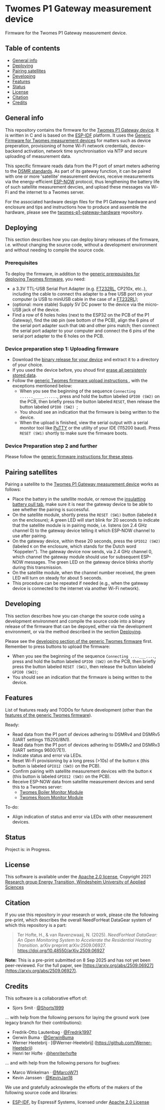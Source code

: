# Twomes P1 Gateway measurement device
Firmware for the Twomes P1 Gateway measurement device.

## Table of contents
* [General info](#general-info)
* [Deploying](#deploying)
* [Pairing satellites](#pairing-satellites) 
* [Developing](#developing)
* [Features](#features)
* [Status](#status)
* [License](#license)
* [Citation](#citation)
* [Credits](#credits)

## General info
This repository contains the firmware for the [Twomes P1 Gateway device](https://github.com/energietransitie/twomes-p1-gateway-hardware). It is written in C and is based on the [ESP-IDF](https://github.com/espressif/esp-idf) platform. It uses the [Generic Firmware for Twomes measurement devices](https://github.com/energietransitie/twomes-generic-esp-firmware) for matters such as device preperation, provisioning of home Wi-Fi network credentials, device-backend activation, network time synchronisation via NTP and secure uploading of measurement data. 

This specific firmware reads data from the P1 port of smart meters adhering to the [DSMR standards](https://www.netbeheernederland.nl/dossiers/slimme-meter-15/documenten). As part of its gateway function, it can be paired with one or more 'satellite' measurement devices, receive measurements via the energy-efficient [ESP-NOW](https://www.espressif.com/en/products/software/esp-now/overview) protocol, thus lengthening the battery life of such satellite measurement devcies, and upload these messages via Wi-Fi and the internet to a Twomes server.

For the associated hardware design files for the P1 Gateway hardware and enclosure and tips and instructions how to produce and assemble the hardware, please see the [twomes-p1-gateway-hardware](https://github.com/energietransitie/twomes-p1-gateway-hardware) repository. 

## Deploying
This section describes how you can deploy binary releases of the firmware, i.e. without changing the source code, without a development environment and without needing to compile the source code.

### Prerequisites
To deploy the firmware, in addition to the [generic prerequisites for deploying Twomes firmware](https://github.com/energietransitie/twomes-generic-esp-firmware#prerequisites), you need:
* a 3.3V TTL-USB Serial Port Adapter (e.g. [FT232RL](https://www.tinytronics.nl/shop/en/communication-and-signals/usb/ft232rl-3.3v-5v-ttl-usb-serial-port-adapter), CP210x, etc..), including the cable to connect ths adapter to a free USB port on your computer (a USB to miniUSB cable in the case of a [FT232RL](https://www.tinytronics.nl/shop/en/communication-and-signals/usb/ft232rl-3.3v-5v-ttl-usb-serial-port-adapter));
* (optional: more stable) Supply 5V DC power to the device via the micro-USB jack of the device.
* Find a row of 6 holes holes (next to the ESP32 on the PCB of the  P1 Gateway), find the `GND` pin (see  bottom of the PCB), align the 6 pins of the serial port adapter such that `GND` and other pins match; then connect the serial port adapter to your computer and connect the 6 pins of the serial port adapter to the 6 holes on the PCB.

### Device preparation step 1: Uploading firmware

* Download the [binary release for your device](https://github.com/energietransitie/twomes-p1-gateway-firmware/releases) and extract it to a directory of your choice.
* If you used the device before, you shoud first [erase all persistenly stored data](https://github.com/energietransitie/twomes-generic-esp-firmware#erasing-all-persistenly-stored-data).
* Follow the [generic Twomes firmware upload instructions ](https://github.com/energietransitie/twomes-generic-esp-firmware#device-preparation-step-1a-uploading-firmware-to-esp32), with the exceptions mentioned below:
	* When you see the beginning of the sequence `Connecting ......_____......`, press and hold the button labeled `GPIO0 (SW2)` on the PCB, then briefly press the button labeled `RESET`, then release the button labeled `GPIO0 (SW2) `;
	* You should see an indication that the firmware is being written to the device.
	* When the upload is finished, view the serial output with a serial monitor tool like [PuTTY](https://www.chiark.greenend.org.uk/~sgtatham/putty/) or the utility of your IDE (115200 baud). Press `RESET (SW1)` shortly to  make sure the firmware boots. 


### Device Preparation step 2 and further 
Please follow the [generic firmware instructions for these steps](https://github.com/energietransitie/twomes-generic-esp-firmware#device-preparation-step-2-establishing-a-device-name-and-device-activation_token). 

## Pairing satellites
Pairing a satellite to the  [Twomes P1 Gateway measurement device](https://github.com/energietransitie/twomes-p1-gateway-firmware) works as follows:
* Place the battery in the satellite module, or remove the [insulatting battery pull tab](https://nl.mouser.com/ProductDetail/Keystone-Electronics/117?qs=sGAEpiMZZMv0NwlthflBi4fkPBGNPNEM5y3HK%252B53UQM%3D), make sure it is near the gateway device to be able to see whether the pairing is successful.
* On the satellite module, shortly press the `RESET (SW1)` button (labeled `R` on the enclosure); A green LED will start blink for 20 seconds to indicate that the satellite module is in pairing mode, i.e. listens (on 2.4 GHz channel 0) to the gateway device telling it which ESP-NOW channel to use after pairing.
* On the gateway device, within these 20 seconds, press the `GPIO12 (SW2)` (labeled `K` on the enclosure, which stands for the Dutch word "Koppelen"). The gateway device now sends, via 2.4 GHz channel 0, which channel the gateway module should use for subsequent ESP-NOW messages. The green LED on the gateway device blinks shortly during this transmission.
* On the satellite module, when the channel number received, the green LED will turn on steady for about 5 seconds.
* This procedure can be repeated if needed (e.g., when the gateway device is connected to the internet via another Wi-Fi network).

## Developing 
This section describes how you can change the source code using a development environment and compile the source code into a binary release of the firmware that can be depoyed, either via the development environment, or via the method described in the section [Deploying](#deploying).

Please see the [developing section of the generic Twomes firmware](https://github.com/energietransitie/twomes-generic-esp-firmware#developing) first. Remember to press buttons to upload the firmware: 
* When you see the beginning of the sequence `Connecting ....___....`, press and hold the button labeled `GPIO0 (SW2)` on the PCB, then briefly press the button labeled `RESET (SW1)`, then release the button labeled `GPIO0 (SW2)`;
* You should see an indication that the firmware is being written to the device.


## Features
List of features ready and TODOs for future development (other than the [features of the generic Twomes firmware](https://github.com/energietransitie/twomes-generic-esp-firmware#features)). 

Ready:
* Read data from the P1 port of devices adhering to DSMRv4 and DSMRv5 (UART settings 115200/8N1).
* Read data from the P1 port of devices adhering to DSMRv2 and DSMRv3 (UART settings 9600/7E1).
* Indicate status and error via LEDs.
* Reset Wi-Fi provisioning by a long press (>10s) of the button `K` (this button is labeled `GPIO12 (SW3)` on the PCB). 
* Confirm pairing with satellite measurement devices with the button `K` (this button is labeled `GPIO12 (SW3)` on the PCB).
* Receive ESP-NOW data from satellite measurement devices and send this to a Twomes server: 
	* [Twomes Boiler Monitor Module](https://github.com/energietransitie/twomes-boiler-monitor-firmware)
	* [Twomes Room Monitor Module](https://github.com/energietransitie/twomes-room-monitor-firmware)  

To-do:
* Align indication of status and error via LEDs with other measurement devices. 

## Status
Project is: in Progress.

## License
This software is available under the [Apache 2.0 license](./LICENSE.md), Copyright 2021 [Research group Energy Transition, Windesheim University of Applied Sciences](https://windesheim.nl/energietransitie) 

## Citation

If you use this repository in your research or work, please cite the following pre-print, which describes the overall NeedForHeat DataGear system of which this repository is a part:

> Ter Hofte, H., & van Ravenzwaaij, N. (2025). *NeedForHeat DataGear: An Open Monitoring System to Accelerate the Residential Heating Transition*. arXiv preprint arXiv:2509.06927. https://doi.org/10.48550/arXiv.2509.06927

**Note:** This is a pre-print submitted on 8 Sep 2025 and has not yet been peer-reviewed. For the full paper, see [https://arxiv.org/abs/2509.06927](https://arxiv.org/abs/2509.06927).

## Credits
This software is a collaborative effort of:
* Sjors Smit ·  [@Shorts1999](https://github.com/Shorts1999)

... with help from the following persons for laying the ground work (see legacy branch for their contributions):
* Fredrik-Otto Lautenbag ·  [@Fredrik1997](https://github.com/Fredrik1997)
* Gerwin Buma ·  [@GerwinBuma](https://github.com/GerwinBuma) 
* Werner Heetebrij ·  [@Werner-Heetebrij] (https://github.com/Werner-Heetebrij)
* Henri ter Hofte · [@henriterhofte](https://github.com/henriterhofte)

... and with help from the following persons for bugfixes:
* Marco Winkelman · [@MarcoW71](https://github.com/MarcoW71)
* Kevin Janssen · [@KevinJan18](https://github.com/KevinJan18)

We use and gratefully acknowlegde the efforts of the makers of the following source code and libraries:
* [ESP-IDF](https://github.com/espressif/esp-idf), by Espressif Systems, licensed under [Apache 2.0 License](https://github.com/espressif/esp-idf/blob/master/LICENSE)
